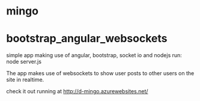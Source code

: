 mingo
=====

bootstrap_angular_websockets
============================

simple app making use of angular, bootstrap, socket io and nodejs
run: node server.js

The app makes use of websockets to show user posts to other users on the site in realtime.

check it out running at http://d-mingo.azurewebsites.net/
